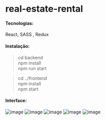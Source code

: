 # real-estate-rental

#### Tecnologias:
React, SASS , Redux <br />

#### Instalação:
> cd backend <br />
> npm install <br />
> npm run start <br />

> cd ../frontend <br />
> npm install <br />
> npm start <br />

#### Interface:

![image](https://user-images.githubusercontent.com/66935004/180047025-dbe1cb5a-e363-4912-bed3-7044bc61829d.png)
![image](https://user-images.githubusercontent.com/66935004/180048962-81501adc-3823-496e-b342-cfe50ee1cc13.png)
![image](https://user-images.githubusercontent.com/66935004/180047464-25e63024-a870-46e9-92ab-05abd822a549.png)
![image](https://user-images.githubusercontent.com/66935004/180047538-219b56a4-61b0-426a-a44e-18cf5e1584aa.png)
![image](https://user-images.githubusercontent.com/66935004/180047741-10f134e5-1b20-4e9c-a0df-11abb72671a6.png)
